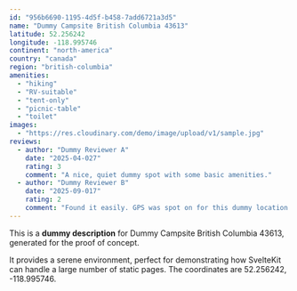 ```yaml
---
id: "956b6690-1195-4d5f-b458-7add6721a3d5"
name: "Dummy Campsite British Columbia 43613"
latitude: 52.256242
longitude: -118.995746
continent: "north-america"
country: "canada"
region: "british-columbia"
amenities:
  - "hiking"
  - "RV-suitable"
  - "tent-only"
  - "picnic-table"
  - "toilet"
images:
  - "https://res.cloudinary.com/demo/image/upload/v1/sample.jpg"
reviews:
  - author: "Dummy Reviewer A"
    date: "2025-04-027"
    rating: 3
    comment: "A nice, quiet dummy spot with some basic amenities."
  - author: "Dummy Reviewer B"
    date: "2025-09-017"
    rating: 2
    comment: "Found it easily. GPS was spot on for this dummy location."
---
```


This is a **dummy description** for Dummy Campsite British Columbia 43613, generated for the proof of concept.

It provides a serene environment, perfect for demonstrating how SvelteKit can handle a large number of static pages. The coordinates are 52.256242, -118.995746.
